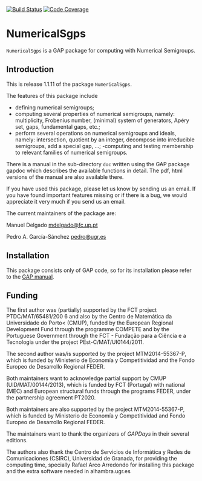 [![Build Status](https://travis-ci.org/gap-packages/numericalsgps.svg?branch=master)](https://travis-ci.org/gap-packages/numericalsgps)
[![Code Coverage](https://codecov.io/github/gap-packages/numericalsgps/coverage.svg?branch=master&token=)](https://codecov.io/gh/gap-packages/numericalsgps)

NumericalSgps
=============

`NumericalSgps` is a GAP package for computing with Numerical Semigroups.


Introduction
------------

This is release 1.1.11 of  the package `NumericalSgps`.

The features of this package include

- defining numerical semigroups;
- computing several properties of numerical semigroups, namely: multiplicity, Frobenius number, (minimal) system of generators, Apéry set, gaps, fundamental gaps, etc.;
- perform several operations on numerical semigroups and ideals, namely: intersection, quotient by an integer, decompose into irreducible semigroups, add a special gap, ...;
-computing and testing membership to relevant families of numerical semigroups.

There is a manual in the sub-directory `doc` written using the GAP package
gapdoc which describes the available functions in detail. The pdf, html
versions of the manual are also available there.

If you have used this package, please let us know by sending
us an email.  If you  have found important features missing or if there is a
bug, we would appreciate it very much if you send us an email.

The current maintainers of the package are:

Manuel Delgado			<mdelgado@fc.up.pt>

Pedro A. García-Sánchez		<pedro@ugr.es>

Installation
------------
This package consists only of GAP code, so for its installation please refer to the [GAP manual](https://www.gap-system.org/Manuals/doc/ref/chap76.html#X82473E4B8756C6CD).


Funding
-------

The first author was (partially) supported by the FCT project PTDC/MAT/65481/200
6 and also by the Centro de Matemática da Universidade do
Porto< (CMUP), funded by the European Regional Development Fund through the programme COMPETE and by the Portuguese Government through the FCT - Fundação para a Ciência e a Tecnologia under the project PEst-C/MAT/UI0144/2011.

The second author was/is supported by the project MTM2014-55367-P, which is funded
by Ministerio de Economía y Competitividad and the Fondo Europeo de Desarrollo Regional FEDER.

Both maintainers want to acknowledge partial support by CMUP (UID/MAT/00144/2013), which is funded by FCT (Portugal) with national (MEC) and European structural funds through the programs FEDER, under the partnership agreement PT2020.

Both maintainers are also supported by the project MTM2014-55367-P, which is funded by Ministerio de Economía y Competitividad and Fondo Europeo de Desarrollo Regional FEDER.

The maintainers want to thank the organizers of *GAPDays* in their several editions.

The authors also thank the Centro de Servicios de Informática y Redes de Comunicaciones (CSIRC), Universidad de Granada, for providing the computing time, specially Rafael Arco Arredondo for installing this package and the extra software needed in alhambra.ugr.es
